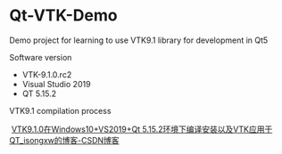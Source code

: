 # Qt-VTK-Demo

Demo project for learning to use VTK9.1 library for development in Qt5

Software version

- VTK-9.1.0.rc2
- Visual Studio 2019
- QT 5.15.2

VTK9.1 compilation process

​	[VTK9.1.0在Windows10+VS2019+Qt 5.15.2环境下编译安装以及VTK应用于QT_isongxw的博客-CSDN博客](https://blog.csdn.net/qq_34499305/article/details/120774663)

